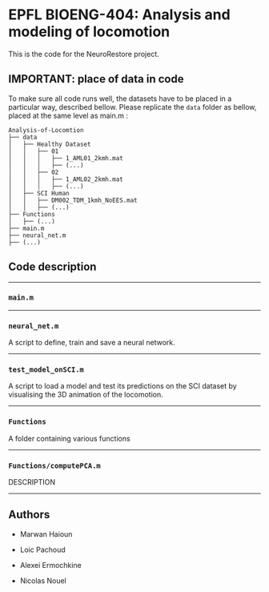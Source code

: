 # EPFL BIOENG-404: Analysis and modeling of locomotion

This is the code for the NeuroRestore project.

## IMPORTANT: place of data in code

To make sure all code runs well, the datasets have to be placed in a particular way, described bellow. Please replicate the `data` folder as bellow, placed at the same level as main.m :

```
Analysis-of-Locomtion
├── data 
│   ├── Healthy Dataset
│   │   ├── 01
│   │   │   ├── 1_AML01_2kmh.mat
│   │   │   ├── (...)
│   │   ├── 02
│   │   │   ├── 1_AML02_2kmh.mat
│   │   │   ├── (...)
│   ├── SCI Human
│   │   ├── DM002_TDM_1kmh_NoEES.mat
│   │   ├── (...)
├── Functions
│   ├── (...)
├── main.m
├── neural_net.m
├── (...)
```
## Code description

---

### `main.m`

---

### `neural_net.m`

A script to define, train and save a neural network.

---

### `test_model_onSCI.m`

A script to load a model and test its predictions on the SCI dataset by visualising the 3D animation of the locomotion.

---

### `Functions`

A folder containing various functions

---

### `Functions/computePCA.m`

DESCRIPTION

---


## Authors

- Marwan Haioun

- Loic Pachoud

- Alexei Ermochkine

- Nicolas Nouel
